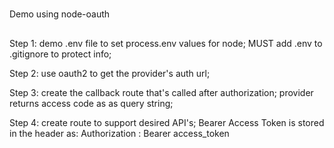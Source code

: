 #
Demo using node-oauth

##
Step 1: demo .env file to set process.env values for node; MUST add .env to .gitignore to protect info;

Step 2: use oauth2 to get the provider's auth url;

Step 3: create the callback route that's called after authorization; provider returns access code as as query string;

Step 4: create route to support desired API's; Bearer Access Token is stored in the header as: Authorization : Bearer access_token
